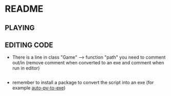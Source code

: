 # README

## PLAYING

## EDITING CODE

- There is a line in class "Game" --> function "path" you need to comment out/in (remove comment when converted to an exe and comment when run in editor)

```(hier noch die Zeilennummer angeben, wenn fertig) parentDirectory = os.path.join(parentDirectory, "game")

```

- remember to install a package to convert the script into an exe (for example [auto-py-to-exe](https://pypi.org/project/auto-py-to-exe/))
